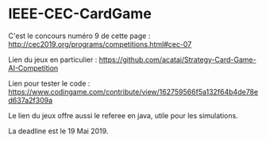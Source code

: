 # IEEE-CEC-CardGame

C'est le concours numéro 9 de cette page : http://cec2019.org/programs/competitions.html#cec-07 

Lien du jeux en particulier : https://github.com/acatai/Strategy-Card-Game-AI-Competition

Lien pour tester le code : https://www.codingame.com/contribute/view/162759566f5a132f64b4de78ed637a2f309a

Le lien du jeux offre aussi le referee en java, utile pour les simulations. 

La deadline est le 19 Mai 2019. 

